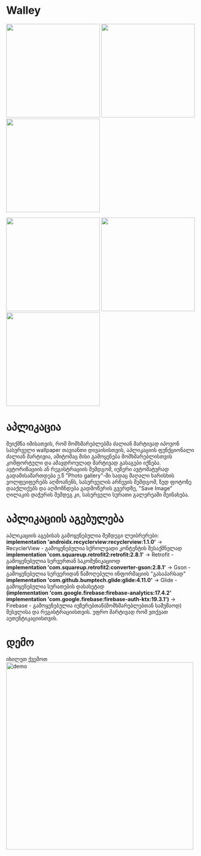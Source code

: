 # Walley
<image src="screens/SplashScreen.png" width="250"/>    <image src="screens/LogIn.png" width="250"/>    <image src="screens/Register.png" width="250"/>

<image src="screens/Gallery.png" width="250"/>    <image src="screens/Download.png" width="250"/>    <image src="screens/Saved.png" width="250"/>

# აპლიკაცია 
შეიქმნა იმისათვის, რომ მომხმარებლებმა ძალიან მარტივად იპოვონ სასურველი wallpaper თავიანთი დივაისისთვის, აპლიკაციის ფუნქციონალი ძალიან მარტივია, ამიტომაც მისი გამოყენება მომხმარებლისთვის კომფორტული და ამავდროულად მარტივად გასაგები იქნება. ავტორიზაციის ან რეგისტრაციის შემდგომ, იუზერი ავტომატურად გადამისამართდება ე.წ "Photo gallery"-ში სადაც მაღალი ხარისხის ვოლფეიფერებს აღმოაჩენს, სასურველის არჩევის შემდგომ, ზედ ფოტოზე დააქლიქებს და აღმოჩნდება გადმოწერის გვერდზე, "Save Image" ღილაკის დაჭერის შემდეგ კი, სასურველი სურათი გალერეაში შეინახება.

# აპლიკაციის აგებულება
აპლიკაციის აგებისას გამოყენებულია შემდეგი ლეიბრერები:
     <br>**implementation 'androidx.recyclerview:recyclerview:1.1.0'** -> RecyclerView - გამოყენებულია სქროლვადი კონტენტის შესაქმნელად
     <br>**implementation 'com.squareup.retrofit2:retrofit:2.8.1'** -> Retrofit - გამოყენებულია სერვერთან საკომუნიკაციოდ
     <br>**implementation 'com.squareup.retrofit2:converter-gson:2.8.1'** -> Gson - გამოყენებულია სერვერიდან წამოღებული ინფორმაციის "გასაპარსად"
     <br>**implementation 'com.github.bumptech.glide:glide:4.11.0'** -> Glide - გამოყენებულია სურათების დასასეტად
     <br>**(implementation 'com.google.firebase:firebase-analytics:17.4.2'**
     <br>**implementation 'com.google.firebase:firebase-auth-ktx:19.3.1')** -> Firebase - გამოყენებულია იუზერებთან(მომხმარებლებთან სამუშაოდ) შესვლისა და რეგისტრაციისთვის. უფრო მარტივად რომ ვთქვათ აუთენტიკაციისთვის. 
     
     
# დემო
იხილეთ ქვემოთ<br>
<img src="demo/newDemo.gif" alt="demo" width="500"/>
